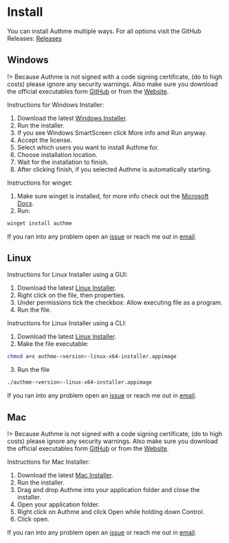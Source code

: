 # Install

You can install Authme multiple ways. For all options visit the GitHub Releases: [Releases](https://github.com/Levminer/Authme/releases/)

## Windows

!> Because Authme is not signed with a code signing certificate, (do to high costs) please ignore any security warnings. Also make sure you download the official executables form [GitHub](https://github.com/Levminer/authme/releases) or from the [Website](https://authme.levminer.com#downloads).

Instructions for Windows Installer:

1. Download the latest [Windows Installer](https://authme.levminer.com#downloads).
1. Run the installer.
1. If you see Windows SmartScreen click More info amd Run anyway.
1. Accept the license.
1. Select which users you want to install Authme for.
1. Choose installation location.
1. Wait for the installation to finish.
1. After clicking finish, if you selected Authme is automatically starting.

Instructions for winget:

1. Make sure winget is installed, for more info check out the [Microsoft Docs](https://docs.microsoft.com/en-us/windows/package-manager/winget/).
2. Run:

```powershell
winget install authme
```

If you ran into any problem open an [issue](https://github.com/Levminer/authme/issues/new/choose) or reach me out in [email](mailto:authme@levminer.com).

## Linux

Instructions for Linux Installer using a GUI:

1. Download the latest [Linux Installer](https://authme.levminer.com#downloads).
1. Right click on the file, then properties.
1. Under permissions tick the checkbox: Allow executing file as a program.
1. Run the file.


Instructions for Linux Installer using a CLI:

1. Download the latest [Linux Installer](https://authme.levminer.com#downloads).
1. Make the file executable: 

```bash
chmod a+x authme-<version>-linux-x64-installer.appimage
```

3. Run the file

```bash
./authme-<version>-linux-x64-installer.appimage
```

If you ran into any problem open an [issue](https://github.com/Levminer/authme/issues/new/choose) or reach me out in [email](mailto:authme@levminer.com).

## Mac

!> Because Authme is not signed with a code signing certificate, (do to high costs) please ignore any security warnings. Also make sure you download the official executables form [GitHub](https://github.com/Levminer/authme/releases) or from the [Website](https://authme.levminer.com#downloads).

Instructions for Mac Installer:

1. Download the latest [Mac Installer](https://authme.levminer.com#downloads).
1. Run the installer.
1. Drag and drop Authme into your application folder and close the installer.
1. Open your application folder.
1. Right click on Authme and click Open while holding down Control.
1. Click open.

If you ran into any problem open an [issue](https://github.com/Levminer/authme/issues/new/choose) or reach me out in [email](mailto:authme@levminer.com).
